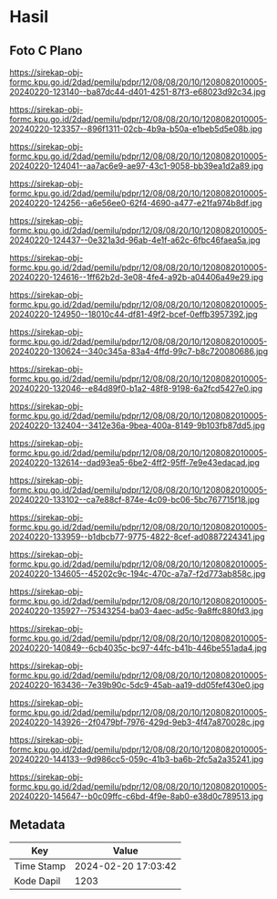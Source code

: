 # Hasil

## Foto C Plano

https://sirekap-obj-formc.kpu.go.id/2dad/pemilu/pdpr/12/08/08/20/10/1208082010005-20240220-123140--ba87dc44-d401-4251-87f3-e68023d92c34.jpg

https://sirekap-obj-formc.kpu.go.id/2dad/pemilu/pdpr/12/08/08/20/10/1208082010005-20240220-123357--896f1311-02cb-4b9a-b50a-e1beb5d5e08b.jpg

https://sirekap-obj-formc.kpu.go.id/2dad/pemilu/pdpr/12/08/08/20/10/1208082010005-20240220-124041--aa7ac6e9-ae97-43c1-9058-bb39ea1d2a89.jpg

https://sirekap-obj-formc.kpu.go.id/2dad/pemilu/pdpr/12/08/08/20/10/1208082010005-20240220-124256--a6e56ee0-62f4-4690-a477-e21fa974b8df.jpg

https://sirekap-obj-formc.kpu.go.id/2dad/pemilu/pdpr/12/08/08/20/10/1208082010005-20240220-124437--0e321a3d-96ab-4e1f-a62c-6fbc46faea5a.jpg

https://sirekap-obj-formc.kpu.go.id/2dad/pemilu/pdpr/12/08/08/20/10/1208082010005-20240220-124616--1ff62b2d-3e08-4fe4-a92b-a04406a49e29.jpg

https://sirekap-obj-formc.kpu.go.id/2dad/pemilu/pdpr/12/08/08/20/10/1208082010005-20240220-124950--18010c44-df81-49f2-bcef-0effb3957392.jpg

https://sirekap-obj-formc.kpu.go.id/2dad/pemilu/pdpr/12/08/08/20/10/1208082010005-20240220-130624--340c345a-83a4-4ffd-99c7-b8c720080686.jpg

https://sirekap-obj-formc.kpu.go.id/2dad/pemilu/pdpr/12/08/08/20/10/1208082010005-20240220-132046--e84d89f0-b1a2-48f8-9198-6a2fcd5427e0.jpg

https://sirekap-obj-formc.kpu.go.id/2dad/pemilu/pdpr/12/08/08/20/10/1208082010005-20240220-132404--3412e36a-9bea-400a-8149-9b103fb87dd5.jpg

https://sirekap-obj-formc.kpu.go.id/2dad/pemilu/pdpr/12/08/08/20/10/1208082010005-20240220-132614--dad93ea5-6be2-4ff2-95ff-7e9e43edacad.jpg

https://sirekap-obj-formc.kpu.go.id/2dad/pemilu/pdpr/12/08/08/20/10/1208082010005-20240220-133102--ca7e88cf-874e-4c09-bc06-5bc767715f18.jpg

https://sirekap-obj-formc.kpu.go.id/2dad/pemilu/pdpr/12/08/08/20/10/1208082010005-20240220-133959--b1dbcb77-9775-4822-8cef-ad0887224341.jpg

https://sirekap-obj-formc.kpu.go.id/2dad/pemilu/pdpr/12/08/08/20/10/1208082010005-20240220-134605--45202c9c-194c-470c-a7a7-f2d773ab858c.jpg

https://sirekap-obj-formc.kpu.go.id/2dad/pemilu/pdpr/12/08/08/20/10/1208082010005-20240220-135927--75343254-ba03-4aec-ad5c-9a8ffc880fd3.jpg

https://sirekap-obj-formc.kpu.go.id/2dad/pemilu/pdpr/12/08/08/20/10/1208082010005-20240220-140849--6cb4035c-bc97-44fc-b41b-446be551ada4.jpg

https://sirekap-obj-formc.kpu.go.id/2dad/pemilu/pdpr/12/08/08/20/10/1208082010005-20240220-163436--7e39b90c-5dc9-45ab-aa19-dd05fef430e0.jpg

https://sirekap-obj-formc.kpu.go.id/2dad/pemilu/pdpr/12/08/08/20/10/1208082010005-20240220-143926--2f0479bf-7976-429d-9eb3-4f47a870028c.jpg

https://sirekap-obj-formc.kpu.go.id/2dad/pemilu/pdpr/12/08/08/20/10/1208082010005-20240220-144133--9d986cc5-059c-41b3-ba6b-2fc5a2a35241.jpg

https://sirekap-obj-formc.kpu.go.id/2dad/pemilu/pdpr/12/08/08/20/10/1208082010005-20240220-145647--b0c09ffc-c6bd-4f9e-8ab0-e38d0c789513.jpg


## Metadata

| Key        | Value               |
| ---------- | ------------------- |
| Time Stamp | 2024-02-20 17:03:42 |
| Kode Dapil | 1203                |



